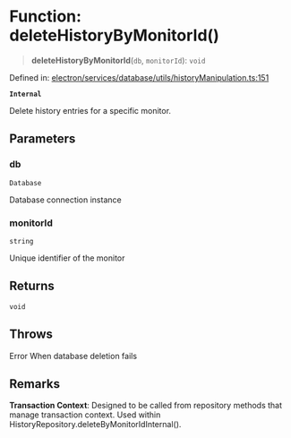 # Function: deleteHistoryByMonitorId()

> **deleteHistoryByMonitorId**(`db`, `monitorId`): `void`

Defined in: [electron/services/database/utils/historyManipulation.ts:151](https://github.com/Nick2bad4u/Uptime-Watcher/blob/3cce0c3b352c8390536ca3c7399ece50a05faf18/electron/services/database/utils/historyManipulation.ts#L151)

**`Internal`**

Delete history entries for a specific monitor.

## Parameters

### db

`Database`

Database connection instance

### monitorId

`string`

Unique identifier of the monitor

## Returns

`void`

## Throws

Error When database deletion fails

## Remarks

**Transaction Context**: Designed to be called from repository methods
that manage transaction context. Used within HistoryRepository.deleteByMonitorIdInternal().
